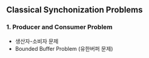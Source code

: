 ## Classical Synchonization Problems

### 1. Producer and Consumer Problem

- 생산자-소비자 문제
- Bounded Buffer Problem (유한버퍼 문제)
